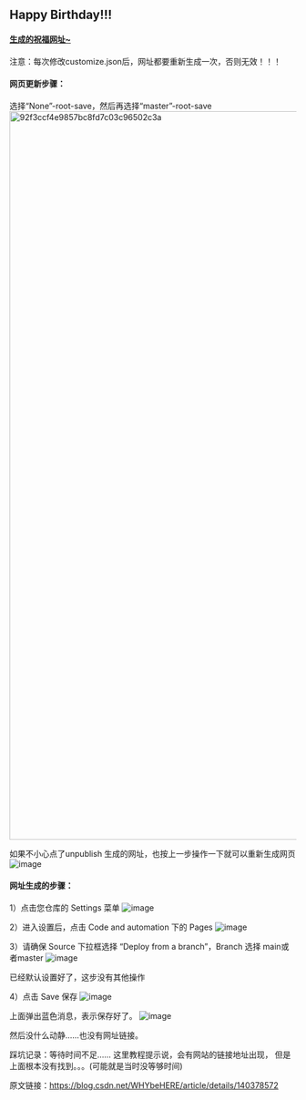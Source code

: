 ## Happy Birthday!!!

#### [生成的祝福网址~](https://fangandyim.github.io/happy-birthday/)

注意：每次修改customize.json后，网址都要重新生成一次，否则无效！！！

#### 网页更新步骤：
选择“None”-root-save，然后再选择“master”-root-save
<img width="1280" alt="92f3ccf4e9857bc8fd7c03c96502c3a" src="https://github.com/user-attachments/assets/34844dd0-9726-4a69-90d1-e5aa637de9dc" />

如果不小心点了unpublish 生成的网址，也按上一步操作一下就可以重新生成网页
![image](https://github.com/user-attachments/assets/8bc0c090-5ddd-473a-b263-ade0572f2333)

#### 网址生成的步骤：
1）点击您仓库的 Settings 菜单
![image](https://github.com/user-attachments/assets/e8f16702-ab77-4850-b968-9ac1be13af94)

2）进入设置后，点击 Code and automation 下的 Pages
![image](https://github.com/user-attachments/assets/9df00529-b6bb-4cd0-8ef0-92db714f38b4)

3）请确保 Source 下拉框选择 “Deploy from a branch”，Branch 选择 main或者master
![image](https://github.com/user-attachments/assets/3f871d44-7b0c-429b-a2c5-5b89fc60838d)

已经默认设置好了，这步没有其他操作

4）点击 Save 保存
![image](https://github.com/user-attachments/assets/bcd182f8-33ee-4543-8c0c-1f3b05226ed5)

上面弹出蓝色消息，表示保存好了。
![image](https://github.com/user-attachments/assets/c64c0e15-4008-4247-9adb-1e57f55d5ceb)

然后没什么动静……也没有网址链接。

踩坑记录：等待时间不足……
这里教程提示说，会有网站的链接地址出现， 但是上面根本没有找到。。。(可能就是当时没等够时间)
                        
原文链接：https://blog.csdn.net/WHYbeHERE/article/details/140378572
